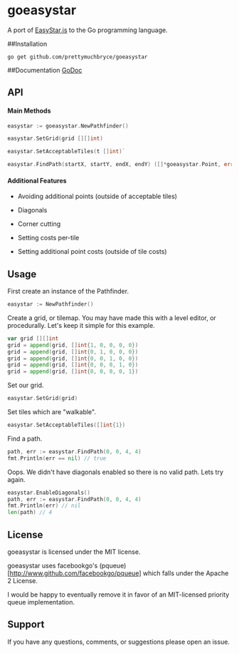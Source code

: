 # goeasystar

A port of [EasyStar.js](http://www.easystarjs.com) to the Go programming language.

##Installation
```
go get github.com/prettymuchbryce/goeasystar
```

##Documentation
[GoDoc](https://godoc.org/github.com/prettymuchbryce/goeasystar)

## API

#### Main Methods

```go
easystar := goeasystar.NewPathfinder()
```

```go
easystar.SetGrid(grid [][]int)
```

```go
easystar.SetAcceptableTiles(t []int)`
```

```go
easystar.FindPath(startX, startY, endX, endY) ([]*goeasystar.Point, error)
```

#### Additional Features

* Avoiding additional points (outside of acceptable tiles)

* Diagonals

* Corner cutting

* Setting costs per-tile

* Setting additional point costs (outside of tile costs)

## Usage

First create an instance of the Pathfinder.

```go
easystar := NewPathfinder()
```

Create a grid, or tilemap. You may have made this with a level editor, or procedurally. Let's keep it simple for this example.

```go
var grid [][]int
grid = append(grid, []int{1, 0, 0, 0, 0})
grid = append(grid, []int{0, 1, 0, 0, 0})
grid = append(grid, []int{0, 0, 1, 0, 0})
grid = append(grid, []int{0, 0, 0, 1, 0})
grid = append(grid, []int{0, 0, 0, 0, 1})
```

Set our grid.

```go
easystar.SetGrid(grid)
```

Set tiles which are "walkable".
```go
easystar.SetAcceptableTiles([]int{1})
```

Find a path.

```go
path, err := easystar.FindPath(0, 0, 4, 4)
fmt.Println(err == nil) // true
```

Oops. We didn't have diagonals enabled so there is no valid path. Lets try again.

```go
easystar.EnableDiagonals()
path, err := easystar.FindPath(0, 0, 4, 4)
fmt.Println(err) // nil
len(path) // 4
```

## License

goeasystar is licensed under the MIT license.

goeasystar uses facebookgo's (pqueue)[http://www.github.com/facebookgo/pqueue] which falls under the Apache 2 License.

I would be happy to eventually remove it in favor of an MIT-licensed priority queue implementation.

## Support

If you have any questions, comments, or suggestions please open an issue.
